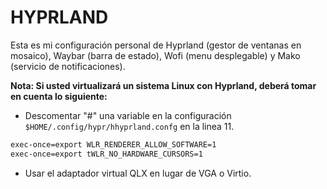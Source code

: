 # HYPRLAND
Esta es mi configuración personal de Hyprland (gestor de ventanas en mosaico), Waybar (barra de estado), Wofi (menu desplegable) y Mako (servicio de notificaciones).

**Nota: Si usted virtualizará un sistema Linux con **Hyprland**, deberá tomar en cuenta lo siguiente:**

- Descomentar "#" una variable en la configuración `$HOME/.config/hypr/hhyprland.confg` en la linea 11.
```sh
exec-once=export WLR_RENDERER_ALLOW_SOFTWARE=1
exec-once=export tWLR_NO_HARDWARE_CURSORS=1
```

- Usar el adaptador virtual QLX en lugar de VGA o Virtio.



